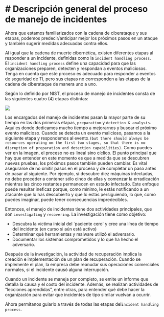 # # Descripción general del proceso de manejo de incidentes

Ahora que estamos familiarizados con la cadena de ciberataque y sus etapas, podemos predecir/anticipar mejor los próximos pasos en un ataque y también sugerir medidas adecuadas contra ellos.

Al igual que la cadena de muerte cibernética, existen diferentes etapas al responder a un incidente, definidas como la `incident handling process`. El `incident handling process` define una capacidad para que las organizaciones preparen, detecten y respondan a eventos maliciosos. Tenga en cuenta que este proceso es adecuado para responder a eventos de seguridad de TI, pero sus etapas no corresponden a las etapas de la cadena de ciberataque de manera uno a uno.

Según lo definido por NIST, el proceso de manejo de incidentes consta de las siguientes cuatro (4) etapas distintas:

![](https://academy.hackthebox.com/storage/modules/148/handling_process.png)

Los encargados del manejo de incidentes pasan la mayor parte de su tiempo en las dos primeras etapas, `preparation` y `detection & analysis`. Aquí es donde dedicamos mucho tiempo a mejorarnos y buscar el próximo evento malicioso. Cuando se detecta un evento malicioso, pasamos a la siguiente etapa y respondemos al evento.`(but there should always be resources operating on the first two stages, so that there is no disruption of preparation and detection capabilities)`. Como puedes ver en la imagen, el proceso no es lineal sino cíclico. El punto principal que hay que entender en este momento es que a medida que se descubren nuevas pruebas, los próximos pasos también pueden cambiar. Es vital asegurarse de no omitir pasos en el proceso y de completar un paso antes de pasar al siguiente. Por ejemplo, si descubre diez máquinas infectadas, no debe proceder a contener sólo cinco de ellas y comenzar la erradicación mientras las cinco restantes permanecen en estado infectado. Este enfoque puede resultar ineficaz porque, como mínimo, le estás notificando a un atacante que lo has descubierto y que lo estás persiguiendo, lo que, como puedes imaginar, puede tener consecuencias impredecibles.

Entonces, el manejo de incidentes tiene dos actividades principales, que son `investigating` y `recovering`. La investigación tiene como objetivo:

- Descubra la víctima inicial del 'paciente cero' y cree una línea de tiempo del incidente (en curso si aún está activo)
- Determinar qué herramientas y malware utilizó el adversario.
- Documentar los sistemas comprometidos y lo que ha hecho el adversario.

Después de la investigación, la actividad de recuperación implica la creación e implementación de un plan de recuperación. Cuando se implemente el plan, la empresa debe reanudar sus operaciones comerciales normales, si el incidente causó alguna interrupción.

Cuando un incidente se maneja por completo, se emite un informe que detalla la causa y el costo del incidente. Además, se realizan actividades de “lecciones aprendidas”, entre otras, para entender qué debe hacer la organización para evitar que incidentes de tipo similar vuelvan a ocurrir.

Ahora permítanos guiarlo a través de todas las etapas del`incident handling process`.